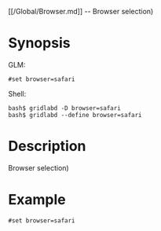 [[/Global/Browser.md]] -- Browser selection)

# Synopsis
GLM:
~~~
#set browser=safari
~~~
Shell:
~~~
bash$ gridlabd -D browser=safari
bash$ gridlabd --define browser=safari
~~~

# Description

Browser selection)

# Example

~~~
#set browser=safari
~~~
